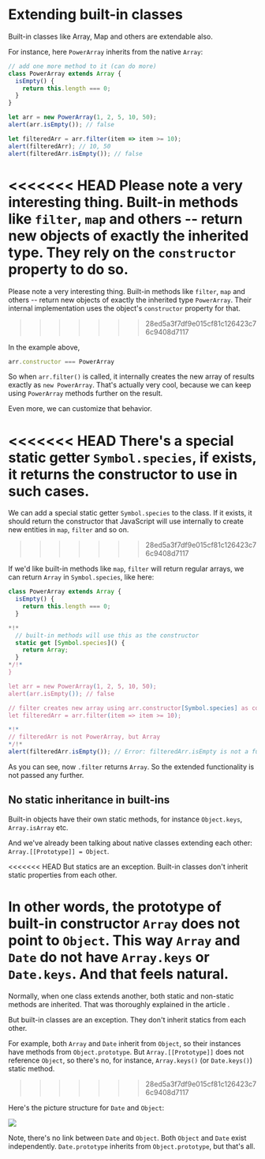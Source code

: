 
# Extending built-in classes

Built-in classes like Array, Map and others are extendable also.

For instance, here `PowerArray` inherits from the native `Array`:

```js run
// add one more method to it (can do more)
class PowerArray extends Array {
  isEmpty() {
    return this.length === 0;
  }
}

let arr = new PowerArray(1, 2, 5, 10, 50);
alert(arr.isEmpty()); // false

let filteredArr = arr.filter(item => item >= 10);
alert(filteredArr); // 10, 50
alert(filteredArr.isEmpty()); // false
```

<<<<<<< HEAD
Please note a very interesting thing. Built-in methods like `filter`, `map` and others -- return new objects of exactly the inherited type. They rely on the `constructor` property to do so.
=======
Please note a very interesting thing. Built-in methods like `filter`, `map` and others -- return new objects of exactly the inherited type `PowerArray`. Their internal implementation uses the object's `constructor` property for that.
>>>>>>> 28ed5a3f7df9e015cf81c126423c76c9408d7117

In the example above,
```js
arr.constructor === PowerArray
```

So when `arr.filter()` is called, it internally creates the new array of results exactly as `new PowerArray`.
That's actually very cool, because we can keep using `PowerArray` methods further on the result.

Even more, we can customize that behavior.

<<<<<<< HEAD
There's a special static getter `Symbol.species`, if exists, it returns the constructor to use in such cases.
=======
We can add a special static getter `Symbol.species` to the class. If it exists, it should return the constructor that JavaScript will use internally to create new entities in `map`, `filter` and so on.
>>>>>>> 28ed5a3f7df9e015cf81c126423c76c9408d7117

If we'd like built-in methods like `map`, `filter` will return regular arrays, we can return `Array` in `Symbol.species`, like here:

```js run
class PowerArray extends Array {
  isEmpty() {
    return this.length === 0;
  }

*!*
  // built-in methods will use this as the constructor
  static get [Symbol.species]() {
    return Array;
  }
*/!*
}

let arr = new PowerArray(1, 2, 5, 10, 50);
alert(arr.isEmpty()); // false

// filter creates new array using arr.constructor[Symbol.species] as constructor
let filteredArr = arr.filter(item => item >= 10);

*!*
// filteredArr is not PowerArray, but Array
*/!*
alert(filteredArr.isEmpty()); // Error: filteredArr.isEmpty is not a function
```

As you can see, now `.filter` returns `Array`. So the extended functionality is not passed any further.

## No static inheritance in built-ins

Built-in objects have their own static methods, for instance `Object.keys`, `Array.isArray` etc.

And we've already been talking about native classes extending each other: `Array.[[Prototype]] = Object`.

<<<<<<< HEAD
But statics are an exception. Built-in classes don't inherit static properties from each other.

In other words, the prototype of built-in constructor `Array` does not point to `Object`. This way `Array` and `Date` do not have `Array.keys` or `Date.keys`. And that feels natural.
=======
Normally, when one class extends another, both static and non-static methods are inherited. That was thoroughly explained in the article [](info:static-properties-methods#statics-and-inheritance).

But built-in classes are an exception. They don't inherit statics from each other.

For example, both `Array` and `Date` inherit from `Object`, so their instances have methods from `Object.prototype`. But `Array.[[Prototype]]` does not reference `Object`, so there's no, for instance, `Array.keys()` (or `Date.keys()`) static method.
>>>>>>> 28ed5a3f7df9e015cf81c126423c76c9408d7117

Here's the picture structure for `Date` and `Object`:

![](object-date-inheritance.svg)

Note, there's no link between `Date` and `Object`. Both `Object` and `Date` exist independently. `Date.prototype` inherits from `Object.prototype`, but that's all.
